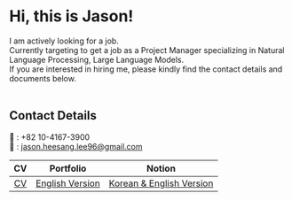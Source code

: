 # Hi, this is Jason!
I am actively looking for a job.<br>
Currently targeting to get a job as a Project Manager specializing in Natural Language Processing, Large Language Models.<br>
If you are interested in hiring me, please kindly find the contact details and documents below.<br><br>

## Contact Details
📱 : +82 10-4167-3900<br>
📧 : [jason.heesang.lee96@gmail.com](mailto:jason.heesang.lee96@gmail.com)<br>

| **CV** | **Portfolio** | **Notion** |
| :---: | :---: | :---: | 
|[CV](https://github.com/jasonheesanglee/CV_and_Portfolio/blob/main/Heesang%20Lee_CV.pdf)|[English Version](https://github.com/jasonheesanglee/CV_and_Portfolio/blob/main/Jason%20Heesang%20Lee%20Portfolio_EN.pdf)|[Korean & English Version](https://jason-heesang-lee.notion.site/1e3524b0c6fc47c9b632df8767a986fd?pvs=4)|
